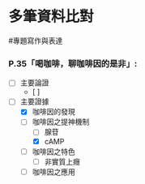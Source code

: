 # 多筆資料比對
#專題寫作與表達

### P.35「喝咖啡，聊咖啡因的是非」:
- [ ] 主要論證
	- [ ] 
- [ ] 主要證據
	- [x] 咖啡因的發現
	- [ ] 咖啡因之提神機制
		- [ ] 腺苷
		- [x] cAMP
	- [ ] 咖啡因之特色
		- [ ] 非實質上癮
	- [ ] 咖啡因之應用